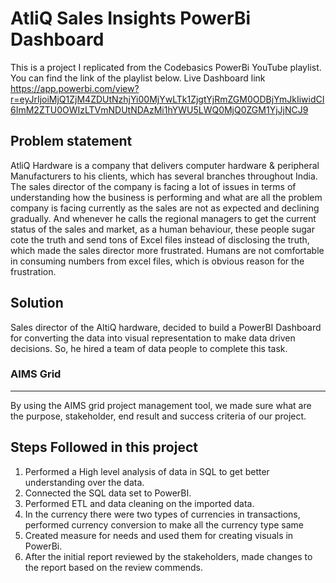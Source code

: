 # AtliQ Sales Insights PowerBi Dashboard

This is a project I replicated from the Codebasics PowerBi YouTube playlist. You can find the link of the playlist below.
Live Dashboard link https://app.powerbi.com/view?r=eyJrIjoiMjQ1ZjM4ZDUtNzhjYi00MjYwLTk1ZjgtYjRmZGM0ODBjYmJkIiwidCI6ImM2ZTU0OWIzLTVmNDUtNDAzMi1hYWU5LWQ0MjQ0ZGM1YjJjNCJ9

## Problem statement

AtliQ Hardware is a company that delivers computer hardware & peripheral 
Manufacturers to his clients, which has several branches throughout India. The sales director of the company is facing a lot of
issues in terms of understanding how the business is performing and what are all the problem company is
facing currently as the sales are not as expected and declining gradually. And whenever he calls the regional managers
to get the current status of the sales and market, as a human behaviour, these people 
sugar cote the truth and send tons of Excel files instead of disclosing the truth, which made the sales director more frustrated.
Humans are not comfortable in consuming numbers from excel files, which is obvious reason for the frustration.

## Solution 

Sales director of the AltiQ hardware, decided to build a PowerBI Dashboard for converting the data into 
visual representation to make data driven decisions. So, he hired a team of data people to complete this task.


### AIMS Grid

---
By using the AIMS grid project management tool, we made sure what are the purpose, stakeholder, end result 
and success criteria  of our project.



## Steps Followed in this project

1. Performed a High level analysis of data in SQL to get better understanding over the data.
2. Connected the SQL data set to PowerBI.
3. Performed ETL and data cleaning on the imported data.
4. In the currency there were two types of currencies in transactions, performed currency conversion to make all the currency type same
5. Created measure for needs and used them for creating visuals in PowerBi.
6. After the initial report reviewed by the stakeholders, made changes to the report based on the review commends.






